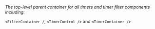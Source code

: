 _The top-level parent container for all timers and timer filter components including:_

`<FilterContainer /`, `<TimerControl />` and `<TimerContainer />`

